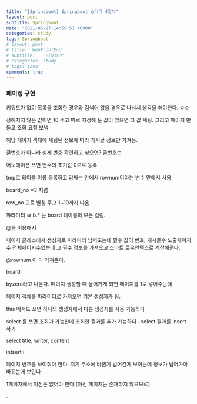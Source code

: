 ```yaml
---
title: "[Springboot] Springboot 스터디 4일차"
layout: post
subtitle: Springboot
date: "2021-06-27-14:58:53 +0900"
categories: study
tags: Springboot
# layout: post
# title:  WebFrontEnd
# subtitle:   "시작하기"
# categories: study
# tags: java
comments: true
---
```


### 페이징 구현

키워드가 없이 목록을 조회한 경우와 검색어 없을 경우로 나눠서 생각을 해야한다.
ㅇㅇ

정해지지 않은 값이면 10 주고 따로 지정해 둔 값이 있으면 그 값 세팅.
그리고 페이지 만들고 조회 요청 보냄

해당 페이지 객체에 세팅된 정보에 따라 게시글 정보만 가져옴.

글번호가 아니라 실제 번호 확인하고 싶으면? 글번호는

어노테이션 쓰면 변수의 초기값 0으로 등록

tmp로 테이블 이름 등록하고 감싸는 안에서 rownum이라는 변수 안에서 사용

board_no =3 처럼

row_no 으로 별칭 주고 1~10까지 나옴

파라미터 ㅂ
b.\* 는 board 테이블의 모든 컬럼.

@을 이용해서

페이지 클래스에서 생성자로 파라미터 넘어오는데 필수 값이 번호, 게시물수 노출페이지수 전체페이지수였는데 그 필수 정보를 가져오고 스타트 로우인덱스로 계산해준다.

@rownum 이 다 가져온다.

board

byzero라고 나온다. 페이지 생성할 때 들어가게 되면
페이지를 1로 넣어주는데

페이지 객체를 파라미터로 가져오면 기본 생성자가 됨.

this 메서드 쓰면 하나의 생성자에서 다른 생성자를 사용 가능하다

select 를 쓰면 조회가 가능한데 조회한 결과를 추가 가능하다 . select 결과를 insert 하기

select title, writer, content

intsert i

페이지 번호를 보여줘야 한다.
저기 주소에 바뀐게 넘어간게 보이는데 정보가 넘어가야 바뀌는게 보인다.

1페이지에서 이전은 없어야 한다.(이전 페이지는 존재하지 않으므로)

.
